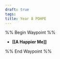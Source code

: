 ```yaml
---
draft: true
tags: 
title: Year 8 PDHPE
---
```


%% Begin Waypoint %%

- **[[A Happier Me]]**

%% End Waypoint %%
